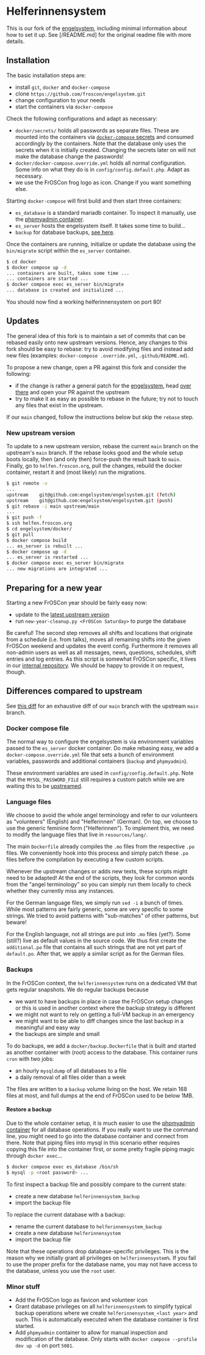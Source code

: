 # Helferinnensystem

This is our fork of the [engelsystem](https://engelsystem.de), including minimal
information about how to set it up.
See [/README.md] for the original readme file with more details.


## Installation

The basic installation steps are:

- install `git`, `docker` and `docker-compose`
- clone `https://github.com/froscon/engelsystem.git`
- change configuration to your needs
- start the containers via `docker-compose`

Check the following configurations and adapt as necessary:

- `docker/secrets/` holds all passwords as separate files. These are mounted
  into the containers via [`docker-compose` secrets](https://docs.docker.com/compose/use-secrets/)
  and consumed accordingly by the containers. Note that the database only uses
  the secrets when it is initially created. Changing the secrets later on will
  not make the database change the passwords!
- `docker/docker-compose.override.yml` holds all normal configuration. Some info
  on what they do is in `config/config.default.php`. Adapt as necessary.
- we use the FrOSCon frog logo as icon. Change if you want something else.

Starting `docker-compose` will first build and then start three containers:

- `es_database` is a standard mariadb container. To inspect it manually, use the
  [phpmyadmin container](#minor-stuff).
- `es_server` hosts the engelsystem itself. It takes some time to build...
- `backup` for database backups, [see here](#backups).

Once the containers are running, initialize or update the database using the
`bin/migrate` script within the `es_server` container.

```bash
$ cd docker
$ docker compose up -d
... containers are built, takes some time ...
... containers are started ...
$ docker compose exec es_server bin/migrate
... database is created and initialized ...
```

You should now find a working helferinnensystem on port 80!


## Updates

The general idea of this fork is to maintain a set of commits that can be
rebased easily onto new upstream versions. Hence, any changes to this fork
should be easy to rebase: try to avoid modifying files and instead add new
files (examples: `docker-compose .override.yml`, `.github/README.md`).

To propose a new change, open a PR against this fork and consider the following:

- if the change is rather a general patch for the [engelsystem](https://engelsystem.de),
  head [over there](https://github.com/engelsystem/engelsystem) and open your PR
  against the upstream
- try to make it as easy as possible to rebase in the future; try not to touch
  any files that exist in the upstream.

If our `main` changed, follow the instructions below but skip the `rebase` step.


### New upstream version

To update to a new upstream version, rebase the current `main` branch on the
upstream's `main` branch. If the rebase looks good and the whole setup boots
locally, then (and only then) force-push the result back to `main`. Finally,
go to `helfen.froscon.org`, pull the changes, rebuild the docker container,
restart it and (most likely) run the migrations.

```bash
$ git remote -v
...
upstream	git@github.com:engelsystem/engelsystem.git (fetch)
upstream	git@github.com:engelsystem/engelsystem.git (push)
$ git rebase -i main upstream/main
...
$ git push -f
$ ssh helfen.froscon.org
$ cd engelsystem/docker/
$ git pull
$ docker compose build
... es_server is rebuilt ...
$ docker compose up -d
... es_server is restarted ...
$ docker compose exec es_server bin/migrate
... new migrations are integrated ...
```


## Preparing for a new year

Starting a new FrOSCon year should be fairly easy now:

- update to the [latest upstream version](#new-upstream-version)
- run `new-year-cleanup.py <FrOSCon Saturday>` to purge the database

Be careful! The second step removes all shifts and locations that originate from
a schedule (i.e. from talks), moves all remaining shifts into the given
FrOSCon weekend and updates the event config. Furthermore it removes all
non-admin users as well as all messages, news, questions, schedules, shift
entries and log entries.
As this script is somewhat FrOSCon specific, it lives in our
[internal repository](https://gitlab.froscon.org/conference/helfen). We should
be happy to provide it on request, though.


## Differences compared to upstream

See [this diff](https://github.com/engelsystem/engelsystem/compare/main...froscon:engelsystem:main)
for an exhaustive diff of our `main` branch with the upstream `main` branch.


### Docker compose file

The normal way to configure the engelsystem is via environment variables passed
to the `es_server` docker container. Do make rebasing easy, we add a
`docker-compose.override.yml` file that sets a bunch of environment variables,
passwords and additional containers (`backup` and `phpmyadmin`).

These environment variables are used in `config/config.default.php`. Note that
the `MYSQL_PASSWORD_FILE` still requires a custom patch while we are waiting
this to be [upstreamed](https://github.com/engelsystem/engelsystem/pull/1367).


### Language files

We choose to avoid the whole angel terminology and refer to our volunteers as
"volunteers" (English) and "Helferinnen" (German). On top, we choose to use the
generic feminine form ("Helferinnen"). To implement this, we need to modify the
language files that live in `resources/lang/`.

The main `Dockerfile` already compiles the `.mo` files from the respective `.po`
files. We conveniently hook into this process and simply patch these `.po` files
before the compilation by executing a few custom scripts.

Whenever the upstream changes or adds new texts, these scripts might need to be
adapted! At the end of the scripts, they look for common words from the "angel
terminology" so you can simply run them locally to check whether they currently
miss any instances.

For the German language files, we simply run `sed -i` a bunch of times. While
most patterns are fairly generic, some are very specific to some strings. We
tried to avoid patterns with "sub-matches" of other patterns, but beware!

For the English language, not all strings are put into `.mo` files (yet?). Some
(still?) live as default values in the source code. We thus first create the
`additional.po` file that contains all such strings that are not yet part of
`default.po`. After that, we apply a similar script as for the German files.


### Backups

In the FrOSCon context, the `helferinnensystem` runs on a dedicated VM that gets
regular snapshots. We do regular backups because

- we want to have backups in place in case the FrOSCon setup changes or this is
  used in another context where the backup strategy is different
- we might not want to rely on getting a full-VM backup in an emergency
- we might want to be able to diff changes since the last backup in a meaningful
  and easy way
- the backups are simple and small

To do backups, we add a `docker/backup.Dockerfile` that is built and started as
another container with (root) access to the database. This container runs `cron`
with two jobs:

- an hourly `mysqldump` of all databases to a file
- a daily removal of all files older than a week

The files are written to a `backup` volume living on the host. We retain 168
files at most, and full dumps at the end of FrOSCon used to be below 1MB.


#### Restore a backup

Due to the whole container setup, it is much easier to use the
[phpmyadmin container](#minor-stuff) for all database operations. If you really
want to use the command line, you might need to go into the database container
and connect from there. Note that piping files into mysql in this scenario
either requires copying this file into the container first, or some pretty
fragile piping magic through `docker exec`...

```bash
$ docker compose exec es_database /bin/sh
$ mysql -p <root password> ...
```

To first inspect a backup file and possibly compare to the current state:

- create a new database `helferinnensystem_backup`
- import the backup file

To replace the current database with a backup:

- rename the current database to `helferinnensystem_backup`
- create a new database `helferinnensystem`
- import the backup file

Note that these operations drop database-specific privileges. This is the
reason why we initially grant all privileges on `helferinnensystem%`. If you
fail to use the proper prefix for the database name, you may not have access to
the database, unless you use the `root` user.


### Minor stuff

- Add the FrOSCon logo as favicon and volunteer icon
- Grant database privileges on all `helferinnensystem%` to simplify typical
  backup operations where we create `helferinnensystem_<last year>` and such.
  This is automatically executed when the database container is first started.
- Add `phpmyadmin` container to allow for manual inspection and modification of
  the database. Only starts with `docker compose --profile dev up -d` on port
  `5081`.
